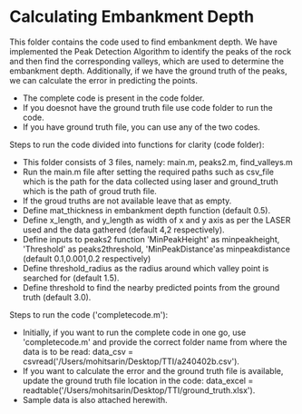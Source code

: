 # Calculating Embankment Depth

This folder contains the code used to find embankment depth. We have implemented the Peak Detection Algorithm to identify the peaks of the rock and then find the corresponding valleys, which are used to determine the embankment depth. Additionally, if we have the ground truth of the peaks, we can calculate the error in predicting the points.

- The complete code is present in the code folder. 
- If you doesnot have the ground truth file use code folder to run the code. 
- If you have ground truth file, you can use any of the two codes. 

Steps to run the code divided into functions for clarity (code folder):

- This folder consists of 3 files, namely: main.m, peaks2.m, find_valleys.m
- Run the main.m file after setting the required paths such as csv_file which is the path for the data collected using laser and ground_truth which is the path of groud truth file.
- If the groud truths are not available leave that as empty. 
- Define mat_thickness in embankment depth function (default 0.5).
- Define x_length, and y_length as width of x and y axis as per the LASER used and the data gathered (default 4,2 respectively).
- Define inputs to peaks2 function 'MinPeakHeight' as minpeakheight, 'Threshold' as peaks2threshold, 'MinPeakDistance'as minpeakdistance (default 0.1,0.001,0.2 respectively)
- Define threshold_radius as the radius around which valley point is searched for (default 1.5).
- Define threshold to find the nearby predicted points from the ground truth (default 3.0).

Steps to run the code ('completecode.m'):

- Initially, if you want to run the complete code in one go, use 'completecode.m' and provide the correct folder name from where the data is to be read: data_csv = csvread('/Users/mohitsarin/Desktop/TTI/a240402b.csv').
- If you want to calculate the error and the ground truth file is available, update the ground truth file location in the code: data_excel = readtable('/Users/mohitsarin/Desktop/TTI/ground_truth.xlsx').
- Sample data is also attached herewith.

